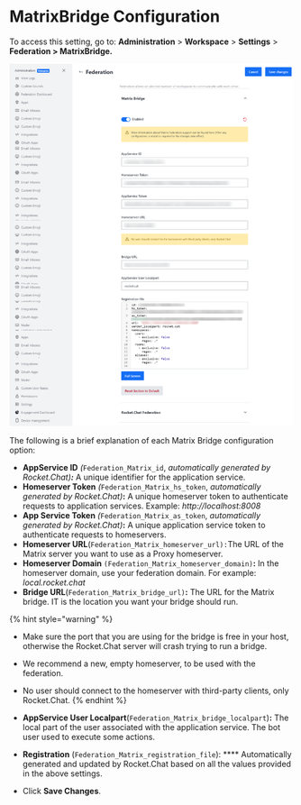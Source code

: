 # MatrixBridge Configuration

To access this setting, go to: **Administration** > **Workspace** > **Settings** > **Federation > MatrixBridge.**

![MatrixBridge Configuration](<../../../../../../.gitbook/assets/matrixbridge settings (2).png>)

The following is a brief explanation of each Matrix Bridge configuration option:

* **AppService ID** _(_`Federation_Matrix_id`, _automatically generated by Rocket.Chat)**:**_ A unique identifier for the application service.
* **Homeserver Token** _(_`Federation_Matrix_hs_token`, _automatically generated by Rocket.Chat)_**:** A unique homeserver token to authenticate requests to application services. Example: _http://localhost:8008_
* **App Service Token** _(_`Federation_Matrix_as_token`, _automatically generated by Rocket.Chat)_**:** A unique application service token to authenticate requests to homeservers.
* **Homeserver URL**(`Federation_Matrix_homeserver_url):`The URL of the Matrix server you want to use as a Proxy homeserver.
* **Homeserver Domain** `(Federation_Matrix_homeserver_domain)`**:** In the homeserver domain, use your federation domain. For example: _local.rocket.chat_
* **Bridge URL**(`Federation_Matrix_bridge_url)`**:** The URL for the Matrix bridge. IT is the location you want your bridge should run.

{% hint style="warning" %}
* Make sure the port that you are using for the bridge is free in your host, otherwise the Rocket.Chat server will crash trying to run a bridge.
* We recommend a new, empty homeserver, to be used with the federation.
* No user should connect to the homeserver with third-party clients, only Rocket.Chat.
{% endhint %}

* **AppService User Localpart**(`Federation_Matrix_bridge_localpart`)**:** The local part of the user associated with the application service. The bot user used to execute some actions.
* **Registration** (`Federation_Matrix_registration_file`): \*\*\*\* Automatically generated and updated by Rocket.Chat based on all the values provided in the above settings.
* Click **Save Changes**.
